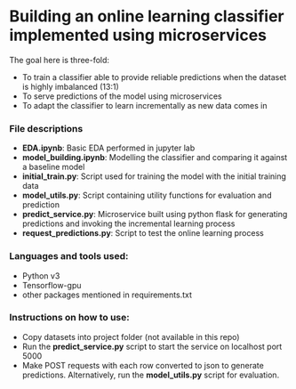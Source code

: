 # Building an online learning classifier implemented using microservices 

The goal here is three-fold:
- To train a classifier able to provide reliable predictions when the dataset is highly imbalanced (13:1)
- To serve predictions of the model using microservices
- To adapt the classifier to learn incrementally as new data comes in

### File descriptions
- **EDA.ipynb**: Basic EDA performed in jupyter lab
- **model_building.ipynb**: Modelling the classifier and comparing it against a baseline model 
- **initial_train.py**: Script used for training the model with the initial training data
- **model_utils.py**: Script containing utility functions for evaluation and prediction
- **predict_service.py**: Microservice built using python flask for generating predictions and invoking the incremental learning process
- **request_predictions.py**: Script to test the online learning process


### Languages and tools used:
- Python v3
- Tensorflow-gpu
- other packages mentioned in requirements.txt

### Instructions on how to use:
- Copy datasets into project folder (not available in this repo)
- Run the **predict_service.py** script to start the service on localhost port 5000
- Make POST requests with each row converted to json to generate predictions. Alternatively, run the **model_utils.py** script for evaluation.
